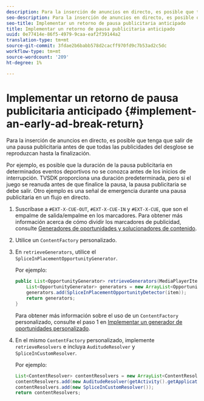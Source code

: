 ```yaml
---
description: Para la inserción de anuncios en directo, es posible que tenga que salir de una pausa publicitaria antes de que todas las publicidades del desglose se reproduzcan hasta la finalización.
seo-description: Para la inserción de anuncios en directo, es posible que tenga que salir de una pausa publicitaria antes de que todas las publicidades del desglose se reproduzcan hasta la finalización.
seo-title: Implementar un retorno de pausa publicitaria anticipado
title: Implementar un retorno de pausa publicitaria anticipado
uuid: 0e77414e-86f5-4979-9caa-eaf2f39144a2
translation-type: tm+mt
source-git-commit: 3fdae2b6babb578d2cacff970fd9c7b53ad2c5dc
workflow-type: tm+mt
source-wordcount: '209'
ht-degree: 1%

---
```



# Implementar un retorno de pausa publicitaria anticipado {#implement-an-early-ad-break-return}

Para la inserción de anuncios en directo, es posible que tenga que salir de una pausa publicitaria antes de que todas las publicidades del desglose se reproduzcan hasta la finalización.

Por ejemplo, es posible que la duración de la pausa publicitaria en determinados eventos deportivos no se conozca antes de los inicios de interrupción. TVSDK proporciona una duración predeterminada, pero si el juego se reanuda antes de que finalice la pausa, la pausa publicitaria se debe salir. Otro ejemplo es una señal de emergencia durante una pausa publicitaria en un flujo en directo.

1. Suscríbase a `#EXT-X-CUE-OUT`, `#EXT-X-CUE-IN` y `#EXT-X-CUE`, que son el empalme de salida/empalme en los marcadores.
Para obtener más información acerca de cómo dividir los marcadores de publicidad, consulte [Generadores de oportunidades y solucionadores de contenido](../../ad-insertion/content-resolver/android-3x-content-resolver.md).
1. Utilice un `ContentFactory` personalizado.
1. En `retrieveGenerators`, utilice el `SpliceInPlacementOpportunityGenerator`.

   Por ejemplo:

   ```java
   public List<OpportunityGenerator> retrieveGenerators(MediaPlayerItem item) { 
       List<OpportunityGenerator> generators = new ArrayList<OpportunityGenerator>(); 
       generators.add(SpliceInPlacementOpportunityDetector(item)); 
       return generators; 
   }
   ```

   Para obtener más información sobre el uso de un `ContentFactory` personalizado, consulte el paso 1 en [Implementar un generador de oportunidades personalizado](../../ad-insertion/content-resolver/android-3x-opp-detector-impl-android.md).

1. En el mismo `ContentFactory` personalizado, implemente `retrieveResolvers` e incluya `AuditudeResolver` y `SpliceInCustomResolver`.

   Por ejemplo:

   ```java
   List<ContentResolver> contentResolvers = new ArrayList<ContentResolver>(); 
   contentResolvers.add(new AuditudeResolver(getActivity().getApplicationContext())); 
   contentResolvers.add(new SpliceInCustomResolver()); 
   return contentResolvers;
   ```
